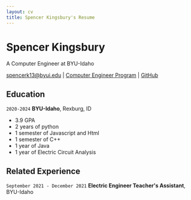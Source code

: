```yaml
---
layout: cv
title: Spencer Kingsbury's Resume
---
```

# Spencer Kingsbury
A Computer Engineer at BYU-Idaho

<div id="webaddress">
<a href="spencerk13@byui.edu">spencerk13@byui.edu</a>
| <a href="https://github.com/byui-cse">Computer Engineer Program</a>
| <a href="https://github.com/Spencerk13">GitHub</a>
</div>

## Education

`2020-2024`
__BYU-Idaho__, Rexburg, ID
- 3.9 GPA
- 2 years of python
- 1 semester of Javascript and Html
- 1 semester of C++
- 1 year of Java
- 1 year of Electric Circuit Analysis

## Related Experience

`September 2021 - December 2021`
__Electric Engineer Teacher's Assistant__, BYU-Idaho




